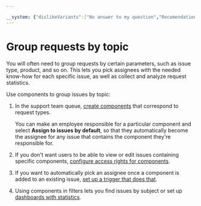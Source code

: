 ```yaml
---

__system: {"dislikeVariants":["No answer to my question","Recomendations didn't help","The content doesn't match title","Other"]}
---
```

# Group requests by topic

You will often need to group requests by certain parameters, such as issue type, product, and so on. This lets you pick assignees with the needed know-how for each specific issue, as well as collect and analyze request statistics.

Use components to group issues by topic:

1. In the support team queue, [create components](manager/components.md) that correspond to request types.

    You can make an employee responsible for a particular component and select **Assign to issues by default**, so that they automatically become the assignee for any issue that contains the component they're responsible for.

1. If you don't want users to be able to view or edit issues containing specific components, [configure access rights for components](manager/queue-access.md#section_tbh_cs5_qbb).

1. If you want to automatically pick an assignee once a component is added to an existing issue, [set up a trigger that does that](manager/trigger-examples.md#assign_ticket).

1. Using components in filters lets you find issues by subject or set up [dashboards with statistics](#dashboards).

